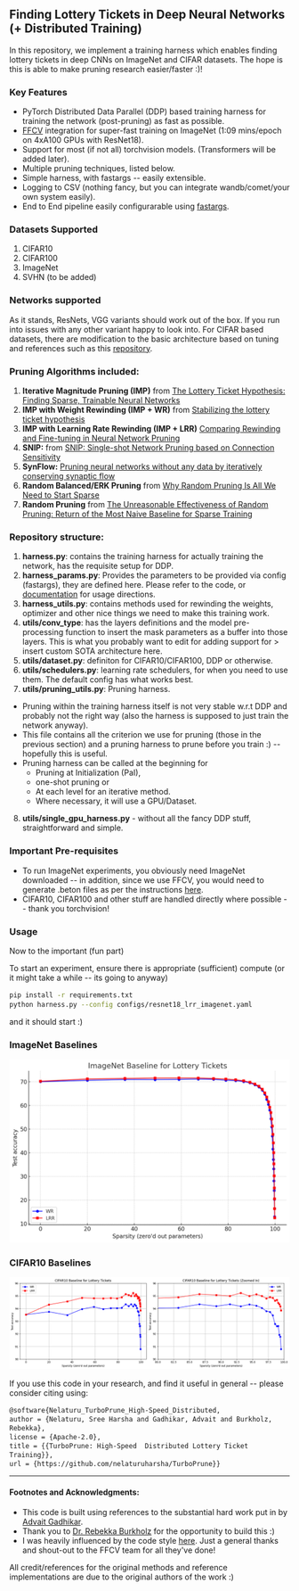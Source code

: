 ## Finding Lottery Tickets in Deep Neural Networks (+ Distributed Training)

In this repository, we implement a training harness which enables finding lottery tickets in deep CNNs on ImageNet and CIFAR datasets. The hope is this is able to make pruning research easier/faster :)!

### Key Features
- PyTorch Distributed Data Parallel (DDP) based training harness for training the network (post-pruning) as fast as possible.
- [FFCV](https://github.com/libffcv/ffcv) integration for super-fast training on ImageNet (1:09 mins/epoch on 4xA100 GPUs with ResNet18).
- Support for most (if not all) torchvision models. (Transformers will be added later).
- Multiple pruning techniques, listed below.
- Simple harness, with fastargs -- easily extensible.
- Logging to CSV (nothing fancy, but you can integrate wandb/comet/your own system easily).
- End to End pipeline easily configurarable using [fastargs](https://github.com/GuillaumeLeclerc/fastargs).

### Datasets Supported
1. CIFAR10
2. CIFAR100
3. ImageNet
4. SVHN (to be added)

### Networks supported
As it stands, ResNets, VGG variants should work out of the box. If you run into issues with any other variant happy to look into. For CIFAR based datasets, there are modification to the basic architecture based on tuning and references such as this [repository](https://github.com/huyvnphan/PyTorch_CIFAR10/blob/master/cifar10_models/vgg.py).

### Pruning Algorithms included:
1. **Iterative Magnitude Pruning (IMP)** from [The Lottery Ticket Hypothesis: Finding Sparse, Trainable Neural Networks](https://arxiv.org/abs/1803.03635)
3. **IMP with Weight Rewinding (IMP + WR)** from [Stabilizing the lottery ticket hypothesis](https://arxiv.org/abs/1903.01611)
4. **IMP with Learning Rate Rewinding (IMP + LRR)** [Comparing Rewinding and Fine-tuning in Neural Network Pruning](https://arxiv.org/abs/2003.02389)
5. **SNIP:** from [SNIP: Single-shot Network Pruning based on Connection Sensitivity](https://arxiv.org/abs/1810.02340)
6. **SynFlow:** [Pruning neural networks without any data by iteratively conserving synaptic flow](https://arxiv.org/abs/2006.05467)
7. **Random Balanced/ERK Pruning** from [Why Random Pruning Is All We Need to Start Sparse](https://proceedings.mlr.press/v202/gadhikar23a/gadhikar23a.pdf)
8. **Random Pruning** from [The Unreasonable Effectiveness of Random Pruning: Return of the Most Naive Baseline for Sparse Training](https://openreview.net/pdf?id=VBZJ_3tz-t)

### Repository structure:
1. **harness.py**: contains the training harness for actually training the network, has the requisite setup for DDP.
2. **harness_params.py**: Provides the parameters to be provided via config (fastargs), they are defined here. Please refer to the code, or [documentation]() for usage directions.
3. **harness_utils.py**: contains methods used for rewinding the weights, optimizer and other nice things we need to make this training work.
4. **utils/conv_type**: has the layers definitions and the model pre-processing function to insert the mask parameters as a buffer into those layers. This is what you probably want to edit for adding support for > insert custom SOTA architecture here.
5. **utils/dataset.py**: definiton for CIFAR10/CIFAR100, DDP or otherwise.
6. **utils/schedulers.py**: learning rate schedulers, for when you need to use them. The default config has what works best.
7. **utils/pruning_utils.py**: Pruning harness.
 
- Pruning within the training harness itself is not very stable w.r.t DDP and probably not the right way (also the harness is supposed to just train the network anyway). 
- This file contains all the criterion we use for pruning (those in the previous section) and a pruning harness to prune before you train :) -- hopefully this is useful. 
- Pruning harness can be called at the beginning for 
    - Pruning at Initialization (PaI),
    - one-shot pruning or
    - At each level for an iterative method.
    - Where necessary, it will use a GPU/Dataset.

8. **utils/single_gpu_harness.py** - without all the fancy DDP stuff, straightforward and simple.

### Important Pre-requisites
- To run ImageNet experiments, you obviously need ImageNet downloaded -- in addition, since we use FFCV, you would need to generate .beton files as per the instructions [here](https://github.com/libffcv/ffcv-imagenet).
- CIFAR10, CIFAR100 and other stuff are handled directly where possible -- thank you torchvision!

### Usage

Now to the important (fun part)

To start an experiment, ensure there is appropriate (sufficient) compute (or it might take a while -- its going to anyway)

```bash
pip install -r requirements.txt
python harness.py --config configs/resnet18_lrr_imagenet.yaml
```

and it should start :)

### ImageNet Baselines
![imagenet](assets/imagenet.png)

### CIFAR10 Baselines
![cifar10](assets/cifar10.png)

If you use this code in your research, and find it useful in general -- please consider citing using:
```
@software{Nelaturu_TurboPrune_High-Speed_Distributed,
author = {Nelaturu, Sree Harsha and Gadhikar, Advait and Burkholz, Rebekka},
license = {Apache-2.0},
title = {{TurboPrune: High-Speed  Distributed Lottery Ticket Training}},
url = {https://github.com/nelaturuharsha/TurboPrune}}
```


----------------
#### Footnotes and Acknowledgments:
- This code is built using references to the substantial hard work put in by [Advait Gadhikar](https://advaitgadhikar.github.io/).
-  Thank you to [Dr. Rebekka Burkholz](https://cispa.de/de/people/c01rebu) for the opportunity to build this :)
-  I  was heavily influenced by the code style [here](https://github.com/libffcv/ffcv-imagenet). Just a general thanks and shout-out to the FFCV team for all they've done!

All credit/references for the original methods and reference implementations are due to the original authors of the work :)

